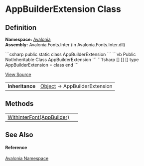# AppBuilderExtension Class




## Definition
**Namespace:** <a href="N_Avalonia">Avalonia</a>  
**Assembly:** Avalonia.Fonts.Inter (in Avalonia.Fonts.Inter.dll)

<Tabs groupId="api-code-preview">
<TabItem value="csharp" label="C#">
```csharp
public static class AppBuilderExtension
```
</TabItem>
<TabItem value="vb" label="VB">
```vb
<ExtensionAttribute>
Public NotInheritable Class AppBuilderExtension
```
</TabItem>
<TabItem value="fsharp" label="F#">
```fsharp
[<AbstractClassAttribute>]
[<SealedAttribute>]
[<ExtensionAttribute>]
type AppBuilderExtension = class end
```
</TabItem>
</Tabs>



<a href="https://github.com/AvaloniaUI/Avalonia/tree/master/src/Avalonia.Fonts.Inter/AppBuilderExtension.cs" title="View the source code">View Source</a>

<table>
<tr><td><strong>Inheritance</strong></td><td><a href="https://learn.microsoft.com/dotnet/api/system.object" target="_blank" rel="noopener noreferrer">Object</a>  →  AppBuilderExtension</td></tr>
</table>



## Methods
<table>
<tr>
<td><a href="M_Avalonia_AppBuilderExtension_WithInterFont">WithInterFont(AppBuilder)</a></td>
<td> </td>
</tr>
</table>

## See Also


#### Reference
<a href="N_Avalonia">Avalonia Namespace</a>  

